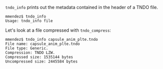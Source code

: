 ```tndo_info``` prints out the metadata contained in the header of a TNDO file.

```
mmendez$ tndo_info 
Usage: tndo_info file
```

Let's look at a file compressed with ```tndo_compress```:

```
mmendez$ tndo_info capsule_anim_plte.tndo 
File name: capsule_anim_plte.tndo
File type: Generic.
Compression: TNDO LZW.
Compressed size: 1535144 bytes
Uncompressed size: 2445584 bytes
```
